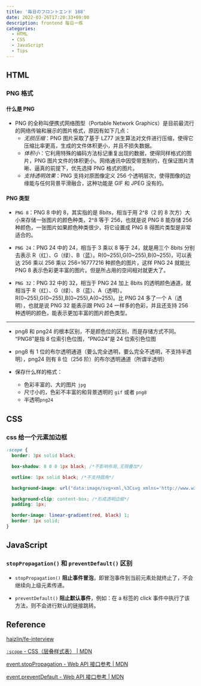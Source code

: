 ```yaml
---
title: '毎日のフロントエンド 188'
date: 2022-03-26T17:20:33+09:00
description: frontend 每日一练
categories:
  - HTML
  - CSS
  - JavaScript
  - Tips
---
```


## HTML

### PNG 格式

#### 什么是 PNG

- PNG 的全称叫便携式网络图型（Portable Network Graphics）是目前最流行的网络传输和展示的图片格式，原因有如下几点：
  - _无损压缩_：PNG 图片采取了基于 LZ77 派生算法对文件进行压缩，使得它压缩比率更高，生成的文件体积更小，并且不损失数据。
  - _体积小_：它利用特殊的编码方法标记重复出现的数据，使得同样格式的图片，PNG 图片文件的体积更小。网络通讯中因受带宽制约，在保证图片清晰、逼真的前提下，优先选择 PNG 格式的图片。
  - _支持透明效果_：PNG 支持对原图像定义 256 个透明层次，使得图像的边缘能与任何背景平滑融合，这种功能是 GIF 和 JPEG 没有的。

#### PNG 类型

- `PNG 8`：PNG 8 中的 8，其实指的是 8bits，相当于用 2^8（2 的 8 次方）大小来存储一张图片的颜色种类，2^8 等于 256，也就是说 PNG 8 能存储 256 种颜色，一张图片如果颜色种类很少，将它设置成 PNG 8 得图片类型是非常适合的。

- `PNG 24`：PNG 24 中的 24，相当于 3 乘以 8 等于 24，就是用三个 8bits 分别去表示 R（红）、G（绿）、B（蓝）。R(0~255),G(0~255),B(0~255)，可以表达 256 乘以 256 乘以 256=16777216 种颜色的图片，这样 PNG 24 就能比 PNG 8 表示色彩更丰富的图片。但是所占用的空间相对就更大了。

- `PNG 32`：PNG 32 中的 32，相当于 PNG 24 加上 8bits 的透明颜色通道，就相当于 R（红）、G（绿）、B（蓝）、A（透明）。R(0~255),G(0~255),B(0~255),A(0~255)。比 PNG 24 多了一个 A（透明），也就是说 PNG 32 能表示跟 PNG 24 一样多的色彩，并且还支持 256 种透明的颜色，能表示更加丰富的图片颜色类型。

---

- png8 和 png24 的根本区别，不是颜色位的区别，而是存储方式不同。 “PNG8”是指 8 位索引色位图，“PNG24”是 24 位索引色位图
- png8 有 1 位的布尔透明通道（要么完全透明，要么完全不透明，不支持半透明），png24 则有 8 位（256 阶）的布尔透明通道（所谓半透明）

- 保存什么样的格式：
  - 色彩丰富的、大的图片 `jpg`
  - 尺寸小的，色彩不丰富的和背景透明的 `gif` 或者 `png8`
  - 半透明`png24`

## CSS

### css 给一个元素加边框

```css
:scope {
  border: 3px solid black;

  box-shadow: 0 0 0 1px black; /*不影响布局,无限叠加*/

  outline: 1px solid black; /*不支持圆角*/

  background-image: url("data:image/svg+xml,%3Csvg xmlns='http://www.w3.org/2000/svg'%3E%3Crect width='100%25' height='100%25' stroke='%23000' fill='transparent'/%3E%3C/svg%3E");

  background-clip: content-box; /*形成透明边框*/
  padding: 1px;

  border-image: linear-gradient(red, black) 1;
  border: 1px solid;
}
```

## JavaScript

### `stopPropagation()` 和 `preventDefault()` 区别

- `stopPropagation()` **阻止事件冒泡**，即冒泡事件到当前元素处就终止了，不会继续向上级元素传递。

- `preventDefault()` **阻止默认事件**，例如：在 a 标签的 click 事件中执行了该方法，则不会进行默认的链接跳转。

## Reference

[haizlin/fe-interview](https://github.com/haizlin/fe-interview/blob/master/category/history.md)

[`:scope` - CSS（层叠样式表） | MDN](https://developer.mozilla.org/zh-CN/docs/Web/CSS/:scope)

[event.stopPropagation - Web API 接口参考 | MDN](https://developer.mozilla.org/zh-CN/docs/Web/API/Event/stopPropagation)

[event.preventDefault - Web API 接口参考 | MDN](https://developer.mozilla.org/zh-CN/docs/Web/API/Event/preventDefault)
